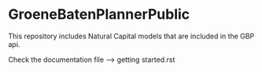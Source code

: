 # GroeneBatenPlannerPublic

This repository includes Natural Capital models that are included in the GBP api.

Check the documentation file --> getting started.rst
